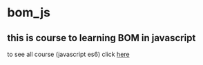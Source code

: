 # bom_js
## this is course to learning BOM in javascript 
to see all course (javascript es6) click [here](https://www.youtube.com/playlist?list=PLGMjH0KDBZRi6kBYPPhkQG8zQ0GkkXNVz)
